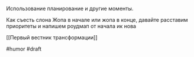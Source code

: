 Использование планирование и другие моменты.

Как съесть слона
Жопа в начале или жопа в конце, давайте расставим приоритеты и напишем роудмап от начала ик нова

[[Первый вестник трансформации]]

#humor #draft